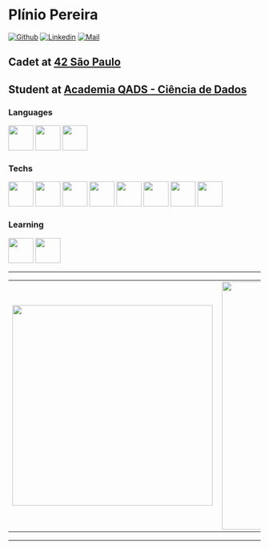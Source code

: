 # Plínio Pereira

[comment]: <Inspirado no README.md de https://github.com/librity/librity>
[comment]: <Inspirado no README.md de https://github.com/rochacbruno/rochacbruno>
[comment]: <Inspirado no README.md de https://github.com/massaaki/massaaki>

[![Github](https://img.shields.io/github/followers/pliniopereira?label=Followers&style=social)](https://github.com/pliniopereira)
[![Linkedin](https://img.shields.io/badge/-Plinio%20Pereira-blue?style=flat-square&logo=linkedin&logoColor=white&link=https://www.linkedin.com/in/pliniopereira/)](https://www.linkedin.com/in/pliniopereira/)
[![Mail](https://img.shields.io/badge/-pliniojr@gmail.com-gray?style=flat-square&logo=gmail&logoColor=red&link=)](mailto:pliniojr@gmail.com)

## Cadet at [42 São Paulo](https://www.42sp.org.br/)
## Student at [Academia QADS - Ciência de Dados](https://br.qintess.com/academia-qads)

### Languages

[<code><img height="50" src="https://upload.wikimedia.org/wikipedia/commons/3/35/The_C_Programming_Language_logo.svg"></code>](https://devdocs.io/c/)
[<code><img height="50" src="https://www.vectorlogo.zone/logos/python/python-ar21.svg"></code>](https://www.python.org/doc/)
[<code><img height="50" src="https://www.vectorlogo.zone/logos/gnu_bash/gnu_bash-ar21.svg"></code>](https://devdocs.io/bash/)

### Techs

[<code><img height="50" src="https://www.vectorlogo.zone/logos/pocoo_flask/pocoo_flask-ar21.svg"></code>](https://flask.palletsprojects.com/en/1.1.x/)
[<code><img height="50" src="https://www.vectorlogo.zone/logos/git-scm/git-scm-ar21.svg"></code>](https://git-scm.com/doc)
[<code><img height="50" src="https://www.vectorlogo.zone/logos/github/github-ar21.svg"></code>](https://docs.github.com/en)
[<code><img height="50" src="https://www.vectorlogo.zone/logos/commonmark/commonmark-ar21.svg"></code>](https://www.markdownguide.org/getting-started)
[<code><img height="50" src="https://www.vectorlogo.zone/logos/docker/docker-ar21.svg"></code>](https://docs.docker.com/compose/)
[<code><img height="50" src="https://www.vectorlogo.zone/logos/gnu/gnu-ar21.svg"></code>](https://www.gnu.org/)
[<code><img height="50" src="https://www.vectorlogo.zone/logos/linux/linux-ar21.svg"></code>](https://www.kernel.org/doc/html/latest/)
[<code><img height="50" src="https://github.com/lukas-w/font-logos/blob/master/vectors/manjaro.svg"></code>](https://manjaro.org/)


### Learning

[<code><img height="50" src="https://pandas.pydata.org/docs/_static/pandas.svg"></code>](https://pandas.pydata.org/)
[<code><img height="50" src="https://www.vectorlogo.zone/logos/mysql/mysql-ar21.svg"></code>](https://www.mysql.com/)

---

<center>
  <table>
    <tr>
        <td><img width="400px" align="left" src="https://github-readme-stats.vercel.app/api/top-langs/?username=pliniopereira&hide=html&layout=compact&show_icons=true&theme=gruvbox" /></td>
        <td><img width="495px" align="left" src="https://github-readme-stats.vercel.app/api?username=pliniopereira&show_icons=true&theme=gruvbox" /></td>
    </tr>
  </table>
</center>

---
